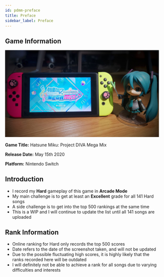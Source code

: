 ```yaml
---
id: pdmm-preface
title: Preface
sidebar_label: Preface
---
```


## Game Information

![image info](assets/pdmm-cover.jpg)

**Game Title:** Hatsune Miku: Project DIVA Mega Mix

**Release Date:** May 15th 2020

**Platform:** Nintendo Switch

## Introduction

- I record my **Hard** gameplay of this game in **Arcade Mode**
- My main challenge is to get at least an **Excellent** grade for all 141 Hard songs
- A side challenge is to get into the top 500 rankings at the same time
- This is a WIP and I will continue to update the list until all 141 songs are uploaded

## Rank Information
- Online ranking for Hard only records the top 500 scores
- Date refers to the date of the screenshot taken, and will not be updated
- Due to the possible fluctuating high scores, it is highly likely that the ranks recorded here will be outdated
- I will definitely not be able to achieve a rank for all songs due to varying difficulties and interests